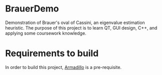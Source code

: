 # BrauerDemo
Demonstration of Brauer's oval of Cassini, an eigenvalue estimation heuristic.  The purpose of this project is to learn QT, GUI design, C++, and applying some coursework knowledge.  




# Requirements to build

In order to build this project, [Armadillo](https://arma.sourceforge.net/) is a pre-requisite.   
